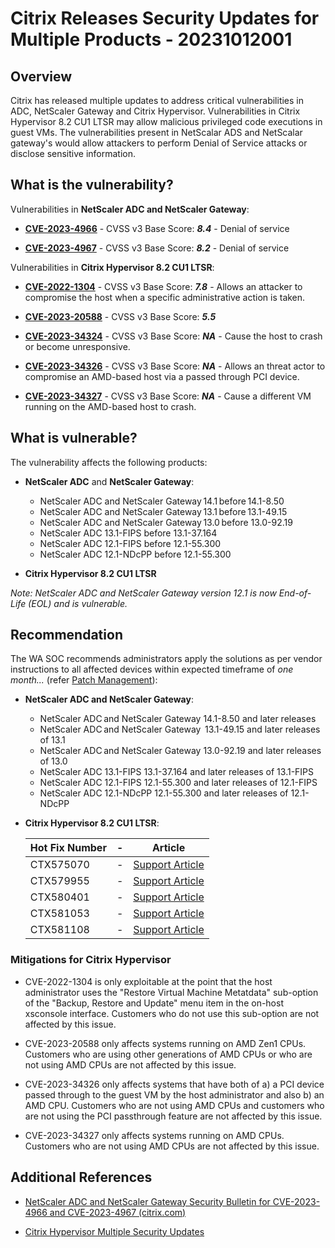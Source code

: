 # Citrix Releases Security Updates for Multiple Products - 20231012001

## Overview

Citrix has released multiple updates to address critical vulnerabilities in ADC, NetScaler Gateway and Citrix Hypervisor. Vulnerabilities in Citrix Hypervisor 8.2 CU1 LTSR may allow malicious privileged code executions in guest VMs. The vulnerabilities present in NetScalar ADS and NetScalar gateway's would allow attackers to perform Denial of Service attacks or disclose sensitive information.

## What is the vulnerability?

Vulnerabilities in **NetScaler ADC and NetScaler Gateway**:

- [**CVE-2023-4966**](https://nvd.nist.gov/vuln/detail/CVE-2023-4966) - CVSS v3 Base Score: ***8.4*** - Denial of service

- [**CVE-2023-4967**](https://nvd.nist.gov/vuln/detail/CVE-2023-4967) - CVSS v3 Base Score: ***8.2*** - Denial of service


Vulnerabilities in **Citrix Hypervisor 8.2 CU1 LTSR**:

- [**CVE-2022-1304**](https://nvd.nist.gov/vuln/detail/CVE-2022-1304) - CVSS v3 Base Score: ***7.8*** - Allows an attacker to compromise the host when a specific administrative action is taken.

- [**CVE-2023-20588**](https://nvd.nist.gov/vuln/detail/CVE-2023-20588) - CVSS v3 Base Score: ***5.5*** 

- [**CVE-2023-34324**](https://nvd.nist.gov/vuln/detail/CVE-2023-34324) - CVSS v3 Base Score: ***NA*** - Cause the host to crash or become unresponsive.

- [**CVE-2023-34326**](https://nvd.nist.gov/vuln/detail/CVE-2023-34326) - CVSS v3 Base Score: ***NA*** - Allows an threat actor to compromise an AMD-based host via a passed through PCI device.

- [**CVE-2023-34327**](https://nvd.nist.gov/vuln/detail/CVE-2023-34327) - CVSS v3 Base Score: ***NA*** - Cause a different VM running on the AMD-based host to crash.


## What is vulnerable?

The vulnerability affects the following products:

- **NetScaler ADC** and **NetScaler Gateway**:

    -   NetScaler ADC and NetScaler Gateway 14.1 before 14.1-8.50
    -   NetScaler ADC and NetScaler Gateway 13.1 before 13.1-49.15
    -   NetScaler ADC and NetScaler Gateway 13.0 before 13.0-92.19
    -   NetScaler ADC 13.1-FIPS before 13.1-37.164
    -   NetScaler ADC 12.1-FIPS before 12.1-55.300
    -   NetScaler ADC 12.1-NDcPP before 12.1-55.300

- **Citrix Hypervisor 8.2 CU1 LTSR**

*Note: NetScaler ADC and NetScaler Gateway version 12.1 is now End-of-Life (EOL) and is vulnerable.*


## Recommendation

The WA SOC recommends administrators apply the solutions as per vendor instructions to all affected devices within expected timeframe of *one month...* (refer [Patch Management](../guidelines/patch-management.md)):

- **NetScaler ADC and NetScaler Gateway**:

    - NetScaler ADC and NetScaler Gateway 14.1-8.50  and later releases
    - NetScaler ADC and NetScaler Gateway  13.1-49.15  and later releases of 13.1
    - NetScaler ADC and NetScaler Gateway 13.0-92.19 and later releases of 13.0  
    - NetScaler ADC 13.1-FIPS 13.1-37.164 and later releases of 13.1-FIPS  
    - NetScaler ADC 12.1-FIPS 12.1-55.300 and later releases of 12.1-FIPS  
    - NetScaler ADC 12.1-NDcPP 12.1-55.300 and later releases of 12.1-NDcPP 


- **Citrix Hypervisor 8.2 CU1 LTSR**: 

    | Hot Fix Number | - | Article  |
    |-----------|---|----------------------------------------------|
    | CTX575070 | - | [Support Article](https://support.citrix.com/article/CTX575070) |
    | CTX579955 | - | [Support Article](https://support.citrix.com/article/CTX579955) |
    | CTX580401 | - | [Support Article](https://support.citrix.com/article/CTX580401) |
    | CTX581053 | - | [Support Article](https://support.citrix.com/article/CTX581053) |
    | CTX581108 | - | [Support Article](https://support.citrix.com/article/CTX581108) |



### Mitigations for Citrix Hypervisor

- CVE-2022-1304 is only exploitable at the point that the host administrator uses the "Restore Virtual Machine Metatdata" sub-option of the "Backup, Restore and Update" menu item in the on-host xsconsole interface. Customers who do not use this sub-option are not affected by this issue.

- CVE-2023-20588 only affects systems running on AMD Zen1 CPUs. Customers who are using other generations of AMD CPUs or who are not using AMD CPUs are not affected by this issue.

- CVE-2023-34326 only affects systems that have both of a) a PCI device passed through to the guest VM by the host administrator and also b) an AMD CPU. Customers who are not using AMD CPUs and customers who are not using the PCI passthrough feature are not affected by this issue.

- CVE-2023-34327 only affects systems running on AMD CPUs. Customers who are not using AMD CPUs are not affected by this issue.


## Additional References

- [NetScaler ADC and NetScaler Gateway Security Bulletin for CVE-2023-4966 and CVE-2023-4967 (citrix.com)](https://support.citrix.com/article/CTX579459/netscaler-adc-and-netscaler-gateway-security-bulletin-for-cve20234966-and-cve20234967)

- [Citrix Hypervisor Multiple Security Updates](https://support.citrix.com/article/CTX575089/citrix-hypervisor-multiple-security-updates)